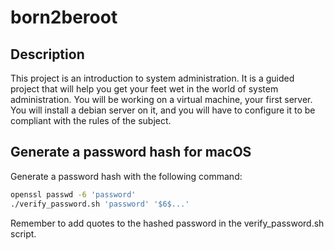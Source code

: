 # born2beroot
## Description
This project is an introduction to system administration. It is a guided project that will help you get your feet wet in the world of system administration. You will be working on a virtual machine, your first server. You will install a debian server on it, and you will have to configure it to be compliant with the rules of the subject.

## Generate a password hash for macOS
Generate a password hash with the following command:
``` bash
openssl passwd -6 'password'
./verify_password.sh 'password' '$6$...'
```
Remember to add quotes to the hashed password in the verify_password.sh script.


